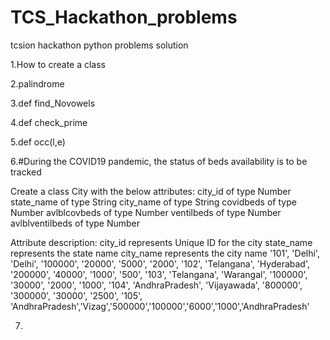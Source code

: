 # TCS_Hackathon_problems
tcsion hackathon python problems solution 

1.How to create a class

2.palindrome

3.def find_Novowels

4.def  check_prime

5.def occ(l,e)

6.#During the COVID19 pandemic, the status of beds availability is to be tracked

Create a class City with the below attributes:
city_id of type Number
state_name of type String
city_name of type String
covidbeds of type Number
avlblcovbeds of type Number
ventilbeds of type Number
avlblventilbeds of type Number


Attribute description:
city_id represents Unique ID for the city
state_name represents the state name
city_name represents the city name
'101', 'Delhi', 'Delhi', '100000', '20000', '5000', '2000', 
'102', 'Telangana', 'Hyderabad', '200000', '40000', '1000', '500',
'103', 'Telangana', 'Warangal', '100000', '30000', '2000', '1000',
'104', 'AndhraPradesh', 'Vijayawada', '800000', '300000', '30000', '2500',
'105', 'AndhraPradesh','Vizag','500000','100000','6000','1000','AndhraPradesh'

7.
